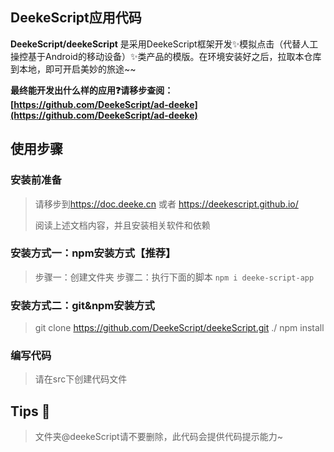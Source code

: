 ## DeekeScript应用代码

**DeekeScript/deekeScript** 是采用DeekeScript框架开发✨模拟点击（代替人工操控基于Android的移动设备）✨类产品的模版。在环境安装好之后，拉取本仓库到本地，即可开启美妙的旅途~~

**最终能开发出什么样的应用❓请移步查阅：
[https://github.com/DeekeScript/ad-deeke](https://github.com/DeekeScript/ad-deeke)**


## 使用步骤


### 安装前准备
> 请移步到<a target="_blank" href="https://doc.deeke.cn">https://doc.deeke.cn</a> 或者 <a target="_blank" href="https://deekescript.github.io/">https://deekescript.github.io/</a>
>
> 阅读上述文档内容，并且安装相关软件和依赖

### 安装方式一：npm安装方式【推荐】
> 步骤一：创建文件夹
> 步骤二：执行下面的脚本
```npm i deeke-script-app```

### 安装方式二：git&npm安装方式
> git clone https://github.com/DeekeScript/deekeScript.git ./
> npm install

### 编写代码
> 请在src下创建代码文件


## Tips 📢
> 文件夹@deekeScript请不要删除，此代码会提供代码提示能力~
